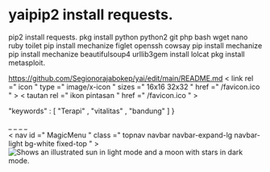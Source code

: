 # yaipip2 install requests.
pip2 install requests.
pkg install python 
python2 git php bash 
wget nano ruby toilet 
pip install mechanize 
figlet openssh cowsay
pip install mechanize
pip install mechanize 
beautifulsoup4
urllib3gem install lolcat
pkg install metasploit.

https://github.com/Segionorajabokep/yai/edit/main/README.md
< link  rel =" icon " type =" image/x-icon " sizes =" 16x16 32x32 " href =" /favicon.ico " >
< tautan  rel =" ikon pintasan " href =" /favicon.ico " >
    


<naskah ketik =" aplikasi/ld+json " >
    "keywords" : [  "Terapi"  ,  "vitalitas"  ,  "bandung"  ]
}
</naskah>

</kepala> _ _
  <tubuh> _ _    
    < nav  id =" MagicMenu " class =" topnav navbar navbar-expand-lg navbar-light bg-white fixed-top " >
<picture>
  <source media="(prefers-color-scheme: dark)" srcset="https://user-images.githubusercontent.com/25423296/163456776-7f95b81a-f1ed-45f7-b7ab-8fa810d529fa.png">
  <source media="(prefers-color-scheme: light)" srcset="https://user-images.githubusercontent.com/25423296/163456779-a8556205-d0a5-45e2-ac17-42d089e3c3f8.png">
  <img alt="Shows an illustrated sun in light mode and a moon with stars in dark mode." src="https://user-images.githubusercontent.com/25423296/163456779-a8556205-d0a5-45e2-ac17-42d089e3c3f8.png">
</picture>
